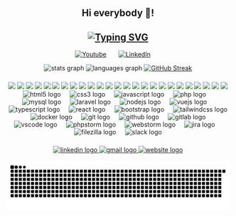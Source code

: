 <h2 align="center">Hi everybody 👋!</h2>
<h2 align="center">
  <a href="https://git.io/typing-svg" target="_blank"><img src="https://readme-typing-svg.demolab.com?font=Fira+Code&weight=900&size=34&pause=2000&color=D83B7D&center=true&width=800&lines=Full-stack+Web+and+Software+Developer;Game+Developer;3D+Modeler" alt="Typing SVG" /></a>
</h2>

<p align="center">
  <a href="https://www.youtube.com/c/giovanibrasiloficial" target="_blank"><img width="32px" alt="Youtube" title="Youtube" src="https://i.imgur.com/qiXu7b2.png"/></a>
  &#8287;&#8287;&#8287;&#8287;&#8287;
  <a href="https://www.linkedin.com/in/giovani-cerejo-brasil/" target="_blank"><img width="32px" alt="LinkedIn" title="LinkedIn" src="https://i.imgur.com/yRpa1dQ.png"/></a>
  &#8287;&#8287;&#8287;&#8287;&#8287;
</p>

<div align="center">
  <img src="https://github-readme-stats.vercel.app/api?username=giovanicerejobrasil&hide_title=false&hide_rank=false&show_icons=true&include_all_commits=true&count_private=true&disable_animations=false&theme=radical&hide_border=true" alt="stats graph"  />
  <img src="https://github-readme-stats.vercel.app/api/top-langs?username=giovanicerejobrasil&hide_title=false&layout=compact&langs_count=8&theme=radical&hide_border=true&size_weight=0.5&count_weight=0.5" height="195" alt="languages graph"  />
  <a href="https://git.io/streak-stats"><img src="https://streak-stats.demolab.com?user=giovanicerejobrasil&theme=radical&hide_border=true&border_radius=5&date_format=j%20M%5B%20Y%5D&mode=weekly" alt="GitHub Streak" /></a>
</div>

###

<div align="center">
  <img src="https://custom-icon-badges.demolab.com/badge/html-html?style=for-the-badge&logo=html5&color=%233c3c3c">
  <img src="https://custom-icon-badges.demolab.com/badge/css-css?style=for-the-badge&logo=css3&color=%233c3c3c">
  <img src="https://custom-icon-badges.demolab.com/badge/tailwind css-tailwind css?style=for-the-badge&logo=tailwind&color=%233c3c3c">
  <img src="https://custom-icon-badges.demolab.com/badge/bootstrap-bootstrap?style=for-the-badge&logo=bootstrap&color=%233c3c3c">
  <img src="https://custom-icon-badges.demolab.com/badge/javascript-javascript?style=for-the-badge&logo=javascript&color=%233c3c3c">
  <img src="https://custom-icon-badges.demolab.com/badge/typescript-typescript?style=for-the-badge&logo=typescript&color=%233c3c3c">
  <img src="https://custom-icon-badges.demolab.com/badge/nodejs-nodejs?style=for-the-badge&logo=nodejs&color=%233c3c3c">
  <img src="https://custom-icon-badges.demolab.com/badge/reactjs-reactjs?style=for-the-badge&logo=react&color=%233c3c3c">
  <img src="https://custom-icon-badges.demolab.com/badge/vuejs-vuejs?style=for-the-badge&logo=vuejs&color=%233c3c3c">
  <img src="https://custom-icon-badges.demolab.com/badge/vite-vite?style=for-the-badge&logo=vite&color=%233c3c3c">
  <img src="https://custom-icon-badges.demolab.com/badge/nextjs-nextjs?style=for-the-badge&logo=nextjs&color=%233c3c3c">
  <img src="https://custom-icon-badges.demolab.com/badge/jquery-jquery?style=for-the-badge&logo=jquery&color=%233c3c3c">
  <img src="https://custom-icon-badges.demolab.com/badge/php-php?style=for-the-badge&logo=php&color=%233c3c3c">
  <img src="https://custom-icon-badges.demolab.com/badge/laravel-laravel?style=for-the-badge&logo=laravel&color=%233c3c3c">
  <img src="https://custom-icon-badges.demolab.com/badge/code igniter-code igniter?style=for-the-badge&logo=codeigniter&color=%233c3c3c">
  <img src="https://custom-icon-badges.demolab.com/badge/mysql-mysql?style=for-the-badge&logo=mysql&color=%233c3c3c">
  <img src="https://custom-icon-badges.demolab.com/badge/mariadb-mariadb?style=for-the-badge&logo=mariadb&color=%233c3c3c">
  <img src="https://custom-icon-badges.demolab.com/badge/postgreesql-postgreesql?style=for-the-badge&logo=posrtgreesql&color=%233c3c3c">
  <img src="https://custom-icon-badges.demolab.com/badge/sqlite-sqlite?style=for-the-badge&logo=sqlite&color=%233c3c3c">
  <img src="https://custom-icon-badges.demolab.com/badge/mongodb-mongodb?style=for-the-badge&logo=mongodb&color=%233c3c3c">
  <img src="https://custom-icon-badges.demolab.com/badge/css-css?style=for-the-badge&logo=css3&color=%233c3c3c">
  <img src="https://custom-icon-badges.demolab.com/badge/css-css?style=for-the-badge&logo=css3&color=%233c3c3c">
  <img src="https://custom-icon-badges.demolab.com/badge/css-css?style=for-the-badge&logo=css3&color=%233c3c3c">
  <img src="https://custom-icon-badges.demolab.com/badge/css-css?style=for-the-badge&logo=css3&color=%233c3c3c">
  <img src="https://custom-icon-badges.demolab.com/badge/css-css?style=for-the-badge&logo=css3&color=%233c3c3c">
</div>

<div align="center">
  <img src="https://cdn.jsdelivr.net/gh/devicons/devicon/icons/html5/html5-original.svg" height="30" alt="html5 logo"  />
  <img width="12" />
  <img src="https://cdn.jsdelivr.net/gh/devicons/devicon/icons/css3/css3-original.svg" height="30" alt="css3 logo"  />
  <img width="12" />
  <img src="https://cdn.jsdelivr.net/gh/devicons/devicon/icons/javascript/javascript-original.svg" height="30" alt="javascript logo"  />
  <img width="12" />
  <img src="https://cdn.jsdelivr.net/gh/devicons/devicon/icons/php/php-original.svg" height="30" alt="php logo"  />
  <img width="12" />
  <img src="https://cdn.jsdelivr.net/gh/devicons/devicon/icons/mysql/mysql-original.svg" height="30" alt="mysql logo"  />
  <img width="12" />
  <img src="https://cdn.jsdelivr.net/gh/devicons/devicon/icons/laravel/laravel-original.svg" height="30" alt="laravel logo"  />
  <img width="12" />
  <img src="https://cdn.jsdelivr.net/gh/devicons/devicon/icons/nodejs/nodejs-original.svg" height="30" alt="nodejs logo"  />
  <img width="12" />
  <img src="https://cdn.jsdelivr.net/gh/devicons/devicon/icons/vuejs/vuejs-original.svg" height="30" alt="vuejs logo"  />
  <img width="12" />
  <img src="https://cdn.jsdelivr.net/gh/devicons/devicon/icons/typescript/typescript-original.svg" height="30" alt="typescript logo"  />
  <img width="12" />
  <img src="https://cdn.jsdelivr.net/gh/devicons/devicon/icons/react/react-original.svg" height="30" alt="react logo"  />
  <img width="12" />
  <img src="https://cdn.jsdelivr.net/gh/devicons/devicon/icons/bootstrap/bootstrap-original.svg" height="30" alt="bootstrap logo"  />
  <img width="12" />
  <img src="https://cdn.jsdelivr.net/gh/devicons/devicon/icons/tailwindcss/tailwindcss-original-wordmark.svg" height="30" alt="tailwindcss logo"  />
  <img width="12" />
  <img src="https://cdn.jsdelivr.net/gh/devicons/devicon/icons/docker/docker-original.svg" height="30" alt="docker logo"  />
  <img width="12" />
  <img src="https://cdn.jsdelivr.net/gh/devicons/devicon/icons/git/git-original.svg" height="30" alt="git logo"  />
  <img width="12" />
  <img src="https://cdn.jsdelivr.net/gh/devicons/devicon/icons/github/github-original.svg" height="30" alt="github logo"  />
  <img width="12" />
  <img src="https://cdn.jsdelivr.net/gh/devicons/devicon/icons/gitlab/gitlab-original.svg" height="30" alt="gitlab logo"  />
  <img width="12" />
  <img src="https://cdn.jsdelivr.net/gh/devicons/devicon/icons/vscode/vscode-original.svg" height="30" alt="vscode logo"  />
  <img width="12" />
  <img src="https://cdn.jsdelivr.net/gh/devicons/devicon/icons/phpstorm/phpstorm-original.svg" height="30" alt="phpstorm logo"  />
  <img width="12" />
  <img src="https://cdn.jsdelivr.net/gh/devicons/devicon/icons/webstorm/webstorm-original.svg" height="30" alt="webstorm logo"  />
  <img width="12" />
  <img src="https://cdn.jsdelivr.net/gh/devicons/devicon/icons/jira/jira-original.svg" height="30" alt="jira logo"  />
  <img width="12" />
  <img src="https://cdn.jsdelivr.net/gh/devicons/devicon/icons/filezilla/filezilla-plain.svg" height="30" alt="filezilla logo"  />
  <img width="12" />
  <img src="https://cdn.jsdelivr.net/gh/devicons/devicon/icons/slack/slack-original.svg" height="30" alt="slack logo"  />
</div>

###

<div align="center">
<!--   <a href="https://www.instagram.com/giovani_cerejo_brasil/" target="_blank">
    <img src="https://img.shields.io/static/v1?message=Instagram&logo=instagram&label=&color=E4405F&logoColor=white&labelColor=&style=for-the-badge" height="35" alt="instagram logo"  />
  </a> -->
   <a href="https://www.linkedin.com/in/giovani-cerejo-brasil/" target="_blank">
    <img src="https://img.shields.io/static/v1?message=LinkedIn&logo=linkedin&label=&color=0077B5&logoColor=white&labelColor=&style=for-the-badge" height="35" alt="linkedin logo"  />
  </a>
  <a href="mailto:giovanicerejobrasil@gmail.com" target="_blank">
    <img src="https://img.shields.io/static/v1?message=Gmail&logo=gmail&label=&color=D14836&logoColor=white&labelColor=&style=for-the-badge" height="35" alt="gmail logo"  />
  </a>
  <a href="#" target="_blank">
    <img src="https://img.shields.io/badge/website-000000?style=for-the-badge&logo=About.me&logoColor=white" height="35" alt="website logo" />
  </a>
</div>

<br clear="both">

<img src="https://raw.githubusercontent.com/giovanicerejobrasil/giovanicerejobrasil/output/snake.svg" alt="Snake animation" />

###

